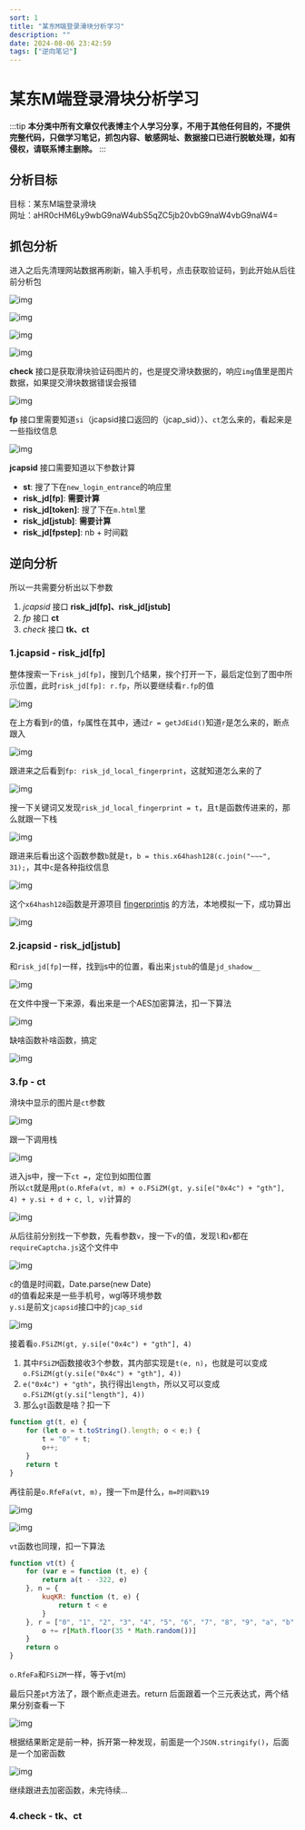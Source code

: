```yaml
---
sort: 1
title: "某东M端登录滑块分析学习"
description: ""
date: 2024-08-06 23:42:59
tags: ["逆向笔记"]
---
```


# 某东M端登录滑块分析学习

:::tip
**本分类中所有文章仅代表博主个人学习分享，不用于其他任何目的，不提供完整代码，只做学习笔记，抓包内容、敏感网址、数据接口已进行脱敏处理，如有侵权，请联系博主删除。**
:::


## 分析目标

目标：某东M端登录滑块  
网址：aHR0cHM6Ly9wbG9naW4ubS5qZC5jb20vbG9naW4vbG9naW4=

## 抓包分析

进入之后先清理网站数据再刷新，输入手机号，点击获取验证码，到此开始从后往前分析包

![img](./20240806100.png)

![img](./20240806100.1.png)

![img](./20240806100.2.png)

![img](./20240806100.3.png)

**check** 接口是获取滑块验证码图片的，也是提交滑块数据的，响应`img`值里是图片数据，如果提交滑块数据错误会报错

![img](./20240806100.4.png)

**fp** 接口里需要知道`si`（jcapsid接口返回的（jcap_sid））、`ct`怎么来的，看起来是一些指纹信息

![img](./20240806100.5.png)

**jcapsid** 接口需要知道以下参数计算
* **st**: 搜了下在`new_login_entrance`的响应里
* **risk_jd[fp]**: **需要计算**
* **risk_jd[token]**: 搜了下在`m.html`里
* **risk_jd[jstub]**: **需要计算**
* **risk_jd[fpstep]**: nb + 时间戳

## 逆向分析

所以一共需要分析出以下参数
1. *jcapsid* 接口 **risk_jd[fp]、risk_jd[jstub]**
2. *fp* 接口 **ct**
3. *check* 接口 **tk、ct**


### 1.jcapsid - risk_jd[fp]

整体搜索一下`risk_jd[fp]`，搜到几个结果，挨个打开一下，最后定位到了图中所示位置，此时`risk_jd[fp]: r.fp`，所以要继续看`r.fp`的值

![img](./20240806101.png)

在上方看到`r`的值，`fp`属性在其中，通过`r = getJdEid()`知道`r`是怎么来的，断点跟入

![img](./20240806102.png)

跟进来之后看到`fp: risk_jd_local_fingerprint`，这就知道怎么来的了

![img](./20240806103.png)

搜一下关键词又发现`risk_jd_local_fingerprint = t`，且`t`是函数传进来的，那么就跟一下栈

![img](./20240806104.png)

跟进来后看出这个函数参数`b`就是`t`，`b = this.x64hash128(c.join("~~~", 31);`，其中`c`是各种指纹信息

![img](./20240806105.png)

这个`x64hash128`函数是开源项目 [fingerprintjs](https://github.com/fingerprintjs/fingerprintjs) 的方法，本地模拟一下，成功算出

![img](./20240806106.png)

### 2.jcapsid - risk_jd[jstub]

和`risk_jd[fp]`一样，找到js中的位置，看出来`jstub`的值是`jd_shadow__`

![img](./20240806107.png)

在文件中搜一下来源，看出来是一个AES加密算法，扣一下算法

![img](./20240806108.png)

缺啥函数补啥函数，搞定

![img](./20240806109.png)

### 3.fp - ct

滑块中显示的图片是`ct`参数

![img](./20240806110.png)

跟一下调用栈

![img](./20240806111.png)

进入js中，搜一下`ct =`，定位到如图位置  
所以`ct`就是用`pt(o.RfeFa(vt, m) + o.FSiZM(gt, y.si[e("0x4c") + "gth"], 4) + y.si + d + c, l, v)`计算的

![img](./20240806112.png)

从后往前分别找一下参数，先看参数`v`，搜一下`v`的值，发现`l`和`v`都在`requireCaptcha.js`这个文件中

![img](./20240806113.png)

`c`的值是时间戳，Date.parse(new Date)  
`d`的值看起来是一些手机号，wgl等环境参数  
`y.si`是前文`jcapsid`接口中的`jcap_sid`

![img](./20240806114.png)

接着看`o.FSiZM(gt, y.si[e("0x4c") + "gth"], 4)`  
1. 其中`FSiZM`函数接收3个参数，其内部实现是`t(e, n)`，也就是可以变成`o.FSiZM(gt(y.si[e("0x4c") + "gth"], 4))`  
2. `e("0x4c") + "gth"`，执行得出`length`，所以又可以变成`o.FSiZM(gt(y.si["length"], 4))`  
3. 那么`gt`函数是啥？扣一下
```js
function gt(t, e) {
    for (let o = t.toString().length; o < e;) {
        t = "0" + t;
        o++;
    }
    return t
}
```

再往前是`o.RfeFa(vt, m)`，搜一下m是什么，`m=时间戳%19`

![img](./20240806115.png)

![img](./20240806116.png)

`vt`函数也同理，扣一下算法

```js
function vt(t) {
    for (var e = function (t, e) {
        return a(t - -322, e)
    }, n = {
        kuqKR: function (t, e) {
            return t < e
        }
    }, r = ["0", "1", "2", "3", "4", "5", "6", "7", "8", "9", "a", "b", "c", "d", "e", "f", "g", "h", "i", "j", "k", "l", "m", "n", "o", "p", "q", "r", "s", "t", "u", "v", "w", "x", "y", "z"], o = "", i = 0; n.kuqKR(i, t); i++) {
        o += r[Math.floor(35 * Math.random())]
    }
    return o
}
```

`o.RfeFa`和`FSiZM`一样，等于vt(m)

最后只差`pt`方法了，跟个断点走进去。return 后面跟着一个三元表达式，两个结果分别查看一下

![img](./20240806117.png)

根据结果断定是前一种，拆开第一种发现，前面是一个`JSON.stringify()`，后面是一个加密函数

![img](./20240806118.png)

继续跟进去加密函数，未完待续...

### 4.check - tk、ct